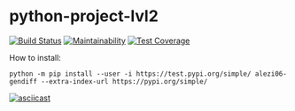 # python-project-lvl2

[![Build Status](https://travis-ci.org/alezi06/python-project-lvl2.svg?branch=master)](https://travis-ci.org/alezi06/python-project-lvl2)
[![Maintainability](https://api.codeclimate.com/v1/badges/052dde4dc5160aec27d4/maintainability)](https://codeclimate.com/github/alezi06/python-project-lvl2/maintainability)
[![Test Coverage](https://api.codeclimate.com/v1/badges/052dde4dc5160aec27d4/test_coverage)](https://codeclimate.com/github/alezi06/python-project-lvl2/test_coverage)

How to install:

```
python -m pip install --user -i https://test.pypi.org/simple/ alezi06-gendiff --extra-index-url https://pypi.org/simple/
```

[![asciicast](https://asciinema.org/a/7YjcmKTbioQCo4FOkS17USkjJ.svg)](https://asciinema.org/a/7YjcmKTbioQCo4FOkS17USkjJ)